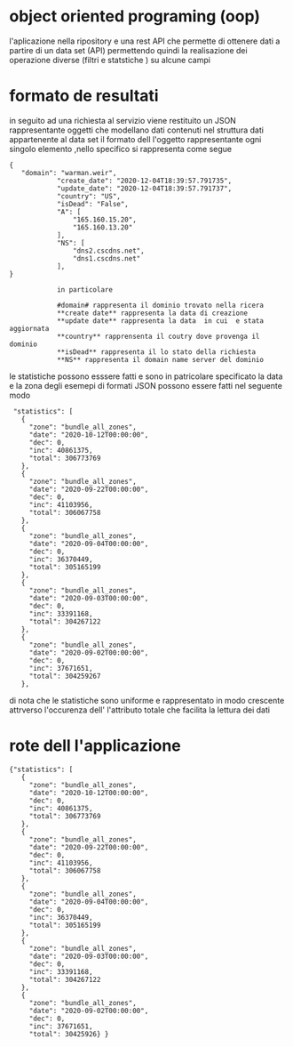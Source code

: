 # object oriented programing (oop)
l'aplicazione nella ripository  e una rest API che permette di ottenere dati a partire di un data set (API) permettendo quindi la realisazione dei operazione diverse (filtri e statstiche ) su alcune campi
# formato de resultati
in seguito  ad una richiesta al servizio viene restituito  un JSON  rappresentante oggetti che modellano dati contenuti nel struttura dati  appartenente al data set  il formato dell l'oggetto rappresentante ogni singolo elemento ,nello specifico si rappresenta come segue 

```
{
   "domain": "warman.weir",
            "create_date": "2020-12-04T18:39:57.791735",
            "update_date": "2020-12-04T18:39:57.791737",
            "country": "US",
            "isDead": "False",
            "A": [
                "165.160.15.20",
                "165.160.13.20"
            ],
            "NS": [
                "dns2.cscdns.net",
                "dns1.cscdns.net"
            ],
}
```

                in particolare 
                
                #domain# rappresenta il dominio trovato nella ricera 
                **create date** rappresenta la data di creazione 
                **update date** rappresenta la data  in cui  e stata aggiornata 
                **country** rapprensenta il coutry dove provenga il dominio 
                **isDead** rappresenta il lo stato della richiesta
                **NS** rappresenta il domain name server del dominio 
                
 le statistiche possono esssere fatti  e sono in patricolare specificato la data e la zona 
 degli esemepi di  formati JSON possono essere fatti  nel seguente modo 
 
 
 ```{
  "statistics": [
    {
      "zone": "bundle_all_zones",
      "date": "2020-10-12T00:00:00",
      "dec": 0,
      "inc": 40861375,
      "total": 306773769
    },
    {
      "zone": "bundle_all_zones",
      "date": "2020-09-22T00:00:00",
      "dec": 0,
      "inc": 41103956,
      "total": 306067758
    },
    {
      "zone": "bundle_all_zones",
      "date": "2020-09-04T00:00:00",
      "dec": 0,
      "inc": 36370449,
      "total": 305165199
    },
    {
      "zone": "bundle_all_zones",
      "date": "2020-09-03T00:00:00",
      "dec": 0,
      "inc": 33391168,
      "total": 304267122
    },
    {
      "zone": "bundle_all_zones",
      "date": "2020-09-02T00:00:00",
      "dec": 0,
      "inc": 37671651,
      "total": 304259267
    },
 ```
 di nota che le statistiche sono uniforme e rappresentato in modo crescente attrverso l'occurenza dell' l'attributo totale  che facilita la  lettura dei dati 
 
 # rote dell l'applicazione 
 
 
 ```
{"statistics": [
    {
      "zone": "bundle_all_zones",
      "date": "2020-10-12T00:00:00",
      "dec": 0,
      "inc": 40861375,
      "total": 306773769
    },
    {
      "zone": "bundle_all_zones",
      "date": "2020-09-22T00:00:00",
      "dec": 0,
      "inc": 41103956,
      "total": 306067758
    },
    {
      "zone": "bundle_all_zones",
      "date": "2020-09-04T00:00:00",
      "dec": 0,
      "inc": 36370449,
      "total": 305165199
    },
    {
      "zone": "bundle_all_zones",
      "date": "2020-09-03T00:00:00",
      "dec": 0,
      "inc": 33391168,
      "total": 304267122
    },
    {
      "zone": "bundle_all_zones",
      "date": "2020-09-02T00:00:00",
      "dec": 0,
      "inc": 37671651,
      "total": 30425926} }
   
```
